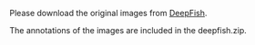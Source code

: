 Please download the original images from [DeepFish](https://alzayats.github.io/DeepFish/).

The annotations of the images are included in the deepfish.zip.
